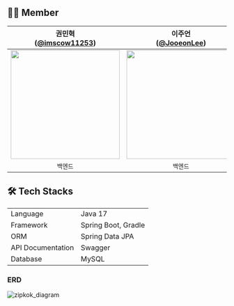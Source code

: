 ## 🧚‍♀️ Member 
| 권민혁<br/>([@imscow11253](https://github.com/imscow11253)) | 이주언<br/>([@JooeonLee](https://github.com/JooeonLee)) | 정재연<br/>([@encoreJeong](https://github.com/encoreJeong)) |
| :---: | :---: | :---: | 
| <img width="250" src="https://avatars.githubusercontent.com/u/145983280?v=4"/> | <img width="250" src="https://avatars.githubusercontent.com/u/43364585?v=4"/> | <img width="250" src="https://avatars.githubusercontent.com/u/58183216?v=4"/> |
| `백엔드`  | `백엔드` | `백엔드` |

## 🛠 Tech Stacks
<table>
   <tr><td>Language</td><td>Java 17</td></tr>
   <tr><td>Framework</td><td>Spring Boot, Gradle</td></tr>
   <tr><td>ORM</td><td>Spring Data JPA</td></tr>
   <tr><td>API Documentation</td><td>Swagger</td></tr>
   <tr><td>Database</td><td>MySQL</td></tr>
</table>

### ERD
![zipkok_diagram](https://github.com/user-attachments/assets/a7ce213d-9c04-4900-9a60-176ed313c8c8)
